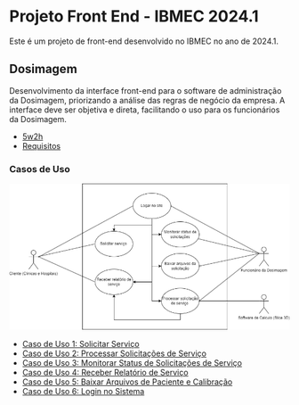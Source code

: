 # Projeto Front End - IBMEC 2024.1

Este é um projeto de front-end desenvolvido no IBMEC no ano de 2024.1.

## Dosimagem

Desenvolvimento da interface front-end para o software de administração da Dosimagem, priorizando a análise das regras de negócio da empresa. A interface deve ser objetiva e direta, facilitando o uso para os funcionários da Dosimagem. 

- [5w2h](https://github.com/mlutegar/projeto_front_end_ibmec_2024_2/blob/casos_de_uso/documentos/5w2h.md)
- [Requisitos](https://github.com/mlutegar/projeto_front_end_ibmec_2024_2/blob/casos_de_uso/documentos/requisitos.md)

### Casos de Uso
![Caso de uso](https://github.com/mlutegar/projeto_front_end_ibmec_2024_2/blob/casos_de_uso/documentos/imgs/casos_de_uso.png)

- [Caso de Uso 1: Solicitar Serviço](https://github.com/mlutegar/projeto_front_end_ibmec_2024_2/blob/casos_de_uso/documentos/caso_de_uso.md#caso-de-uso-1)
- [Caso de Uso 2: Processar Solicitações de Serviço](https://github.com/mlutegar/projeto_front_end_ibmec_2024_2/blob/casos_de_uso/documentos/caso_de_uso.md#caso-de-uso-2)
- [Caso de Uso 3: Monitorar Status de Solicitações de Serviço](https://github.com/mlutegar/projeto_front_end_ibmec_2024_2/blob/casos_de_uso/documentos/caso_de_uso.md#caso-de-uso-3)
- [Caso de Uso 4: Receber Relatório de Serviço](https://github.com/mlutegar/projeto_front_end_ibmec_2024_2/blob/casos_de_uso/documentos/caso_de_uso.md#caso-de-uso-4)
- [Caso de Uso 5: Baixar Arquivos de Paciente e Calibração](https://github.com/mlutegar/projeto_front_end_ibmec_2024_2/blob/casos_de_uso/documentos/caso_de_uso.md#caso-de-uso-5)
- [Caso de Uso 6: Login no Sistema](https://github.com/mlutegar/projeto_front_end_ibmec_2024_2/blob/casos_de_uso/documentos/caso_de_uso.md#caso-de-uso-6)
